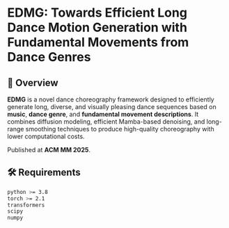 # EDMG: Towards Efficient Long Dance Motion Generation with Fundamental Movements from Dance Genres

## 🌟 Overview

**EDMG** is a novel dance choreography framework designed to efficiently generate long, diverse, and visually pleasing dance sequences based on **music**, **dance genre**, and **fundamental movement descriptions**. It combines diffusion modeling, efficient Mamba-based denoising, and long-range smoothing techniques to produce high-quality choreography with lower computational costs.

Published at **ACM MM 2025**.


## 🛠 Requirements

```bash
python >= 3.8
torch >= 2.1
transformers
scipy
numpy

